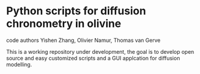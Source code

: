# Python scripts for diffusion chronometry in olivine
code authors Yishen Zhang, Olivier Namur, Thomas van Gerve

This is a working repository under development, the goal is to develop open source and easy customized scripts and a GUI applcation for diffusion modelling. 
